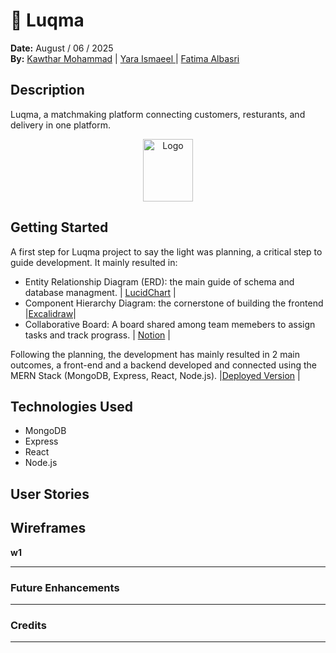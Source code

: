 # 🍩 Luqma

**Date:** August / 06 / 2025 <br>
**By:** [Kawthar Mohammad](https://github.com/Kawthara-M) | [Yara Ismaeel ](https://github.com/Yara-Waleed) | [Fatima Albasri](https://github.com/fatemaAlbasri)

## Description
Luqma, a matchmaking platform connecting customers, resturants, and delivery in one platform.
<br>
<div align="center">
  <img src="" width="40%" height="100px" alt="Logo">
</div>


## Getting Started

A first step for Luqma project to say the light was planning, a critical step to guide development. It mainly resulted in:

- Entity Relationship Diagram (ERD): the main guide of schema and database managment. |
  [LucidChart]() |
- Component Hierarchy Diagram: the cornerstone of building the frontend |[Excalidraw]()|
- Collaborative Board: A board shared among team memebers to assign tasks and track prograss. | 
[Notion]() |

Following the planning, the development has mainly resulted in 2 main outcomes, a front-end and a backend developed and connected using the MERN Stack (MongoDB, Express, React, Node.js).
|[Deployed Version]() |

## Technologies Used
- MongoDB
- Express
- React
- Node.js

## User Stories


## Wireframes
**w1**



---
### **Future Enhancements**

---
### **Credits**


---
